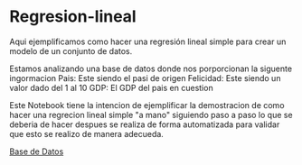 # Regresion-lineal
Aqui ejemplificamos como hacer una regresión lineal simple para crear un modelo de un conjunto de datos.

Estamos analizando una base de datos donde nos porporcionan la siguente ingormacion
Pais: Este siendo el pasi de origen
Felicidad: Este siendo un valor dado del 1 al 10
GDP: El GDP del pais en cuestion

Este Notebook tiene la intencion de ejemplificar la demostracion de como hacer una regrecion lineal simple "a mano" siguiendo paso a paso lo que se deberia de hacer
despues se realiza de forma automatizada para validar que esto se realizo de manera adecueda.

[Base de Datos](https://github.com/StrikStorm/Regresion-lineal/blob/main/Felicidad%20y%20GDP.csv)
